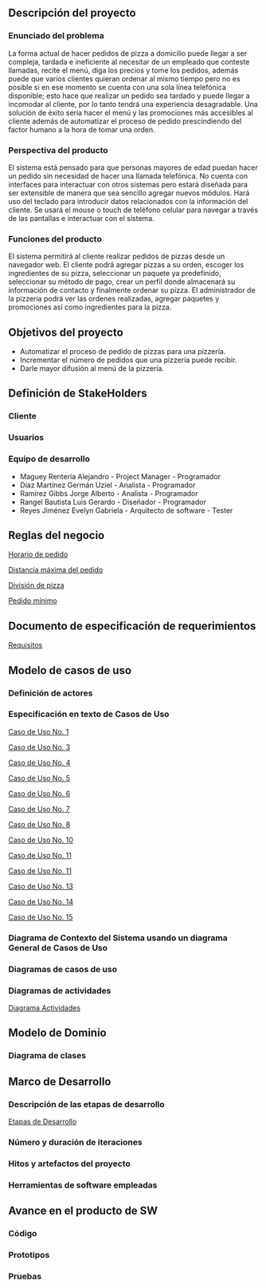 ## Descripción del proyecto

### Enunciado del problema
La forma actual de hacer pedidos de pizza a domicilio puede llegar a ser compleja, tardada e ineficiente al necesitar de un empleado que conteste llamadas, recite el menú, diga los precios y tome los pedidos, además puede que varios clientes quieran ordenar al mismo tiempo pero no es posible si en ese momento se cuenta con una sola línea telefónica disponible; esto hace que realizar un pedido sea tardado y puede llegar a incomodar al cliente, por lo tanto tendrá una experiencia desagradable. Una solución de éxito sería hacer el menú y las promociones más accesibles al cliente además de automatizar el proceso de pedido prescindiendo del factor humano a la hora de tomar una orden.

### Perspectiva del producto
El sistema está pensado para que personas mayores de edad puedan hacer un pedido sin necesidad de hacer una llamada telefónica. 
No cuenta con interfaces para interactuar con otros sistemas pero estará diseñada para ser extensible de manera que sea sencillo agregar nuevos módulos.
Hará uso del teclado para introducir datos relacionados con la información del cliente.
Se usará el mouse o touch de teléfono celular para navegar a través de las pantallas e interactuar con el sistema.

### Funciones del producto
El sistema permitirá al cliente realizar pedidos de pizzas desde un navegador web. El cliente podrá agregar pizzas a su orden, escoger los ingredientes de su pizza, seleccionar un paquete ya predefinido, seleccionar su método de pago, crear un perfil donde almacenará su información de contacto y finalmente ordenar su pizza. El administrador de la pizzeria podrá ver las ordenes realizadas, agregar paquetes y promociones así como ingredientes para la pizza. 

## Objetivos del proyecto
* Automatizar el proceso de pedido de pizzas para una pizzería.
* Incrementar el número de pedidos que una pizzería puede recibir.
* Darle mayor difusión al menú de la pizzería.

## Definición de StakeHolders

### Cliente


### Usuarios


### Equipo de desarrollo
* Maguey Rentería Alejandro - Project Manager - Programador
* Díaz Martínez Germán Uziel - Analista - Programador
* Ramírez Gibbs Jorge Alberto - Analista - Programador
* Rangel Bautista Luis Gerardo - Diseñador - Programador
* Reyes Jiménez Evelyn Gabriela - Arquitecto de software - Tester

## Reglas del negocio

[Horario de pedido](./br1.md)

[Distancia máxima del pedido](./br2.md)

[División de pizza](./br3.md)

[Pedido mínimo](./br4.md)

## Documento de especificación de requerimientos

[Requisitos](./requisitos.md)

## Modelo de casos de uso

### Definición de actores

### Especificación en texto de Casos de Uso
[Caso de Uso No. 1](./cu1.md)

[Caso de Uso No. 3](./cu3.md)

[Caso de Uso No. 4](./cu4.md)

[Caso de Uso No. 5](./cu5.md)

[Caso de Uso No. 6](./cu6.md)

[Caso de Uso No. 7](./cu7.md)

[Caso de Uso No. 8](./cu8.md)

[Caso de Uso No. 10](./cu10.md)

[Caso de Uso No. 11](./cu11.md)

[Caso de Uso No. 11](./cu12.md)

[Caso de Uso No. 13](./cu13.md)

[Caso de Uso No. 14](./cu14.md)

[Caso de Uso No. 15](./cu15.md)

### Diagrama de Contexto del Sistema usando un diagrama General de Casos de Uso

### Diagramas de casos de uso

### Diagramas de actividades
[Diagrama Actividades](./actividades.jpg)

## Modelo de Dominio

### Diagrama de clases

## Marco de Desarrollo

### Descripción de las etapas de desarrollo
[Etapas de Desarrollo](./etapasDesarrollo.md)

### Número y duración de iteraciones

### Hitos y artefactos del proyecto

### Herramientas de software empleadas

## Avance en el producto de SW

### Código

### Prototipos

### Pruebas
